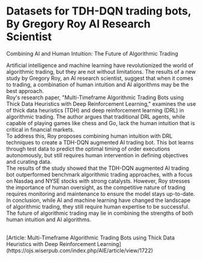 # Datasets for TDH-DQN trading bots, By Gregory Roy AI Research Scientist
Combining AI and Human Intuition: The Future of Algorithmic Trading

Artificial intelligence and machine learning have revolutionized the world of algorithmic trading, but they are not without limitations. The results of a new study by Gregory Roy, an AI research scientist, suggest that when it comes to trading, a combination of human intuition and AI algorithms may be the best approach.
<br>
Roy's research paper, "Multi-Timeframe Algorithmic Trading Bots using Thick Data Heuristics with Deep Reinforcement Learning," examines the use of thick data heuristics (TDH) and deep reinforcement learning (DRL) in algorithmic trading. The author argues that traditional DRL agents, while capable of playing games like chess and Go, lack the human intuition that is critical in financial markets.
<br>
To address this, Roy proposes combining human intuition with DRL techniques to create a TDH-DQN augmented AI trading bot. This bot learns through test data to predict the optimal timing of order executions autonomously, but still requires human intervention in defining objectives and curating data.
<br>
The results of the study showed that the TDH-DQN augmented AI trading bot outperformed benchmark algorithmic trading approaches, with a focus on Nasdaq and NYSE stocks with strong catalysts. However, Roy stresses the importance of human oversight, as the competitive nature of trading requires monitoring and maintenance to ensure the model stays up-to-date.
<br>
In conclusion, while AI and machine learning have changed the landscape of algorithmic trading, they still require human expertise to be successful. The future of algorithmic trading may lie in combining the strengths of both human intuition and AI algorithms.
<br>



<br>
[Article: Multi-Timeframe Algorithmic Trading Bots using Thick Data Heuristics with Deep Reinforcement Learning](https://ojs.wiserpub.com/index.php/AIE/article/view/1722)



